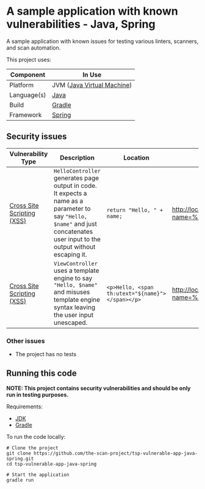 # A sample application with known vulnerabilities - Java, Spring

A sample application with known issues for testing various linters, scanners,
and scan automation.

This project uses:

| Component   | In Use                                                  | 
|-------------|---------------------------------------------------------|
| Platform    | JVM ([Java Virtual Machine](https://openjdk.java.net/)) |
| Language(s) | [Java](https://www.java.com/)                           |
| Build       | [Gradle](https://gradle.org/)                           |
| Framework   | [Spring](https://spring.io/)                            |

## Security issues

| Vulnerability Type                                                           | Description                                                                                                                                                                   | Location                                         | PoC Command                                                          |
|------------------------------------------------------------------------------|-------------------------------------------------------------------------------------------------------------------------------------------------------------------------------|--------------------------------------------------|----------------------------------------------------------------------|
| [Cross Site Scripting (XSS)](https://cwe.mitre.org/data/definitions/79.html) | `HelloController` generates page output in code. It expects a name as a parameter to say `"Hello, $name"` and just concatenates user input to the output without escaping it. | `return "Hello, " + name;`                       | <http://localhost:8080/hello?name=%3Cscript%3Ealert(1)%3C/script%3E> | 
| [Cross Site Scripting (XSS)](https://cwe.mitre.org/data/definitions/79.html) | `ViewController` uses a template engine to say `"Hello, $name"` and misuses template engine syntax leaving the user input unescaped.                                          | `<p>Hello, <span th:utext="${name}"></span></p>` | <http://localhost:8080/view?name=%3Cscript%3Ealert(1)%3C/script%3E>  | 

### Other issues

* The project has no tests

## Running this code

**NOTE: This project contains security vulnerabilities and should be only run in
testing purposes.**

Requirements:

* [JDK](https://openjdk.java.net/)
* [Gradle](https://gradle.org/)

To run the code locally:

```shell
# Clone the project
git clone https://github.com/the-scan-project/tsp-vulnerable-app-java-spring.git
cd tsp-vulnerable-app-java-spring

# Start the application
gradle run
```

